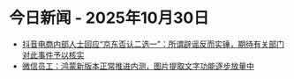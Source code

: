 # 今日新闻 - 2025年10月30日
- [抖音电商内部人士回应“京东否认二选一”：所谓辟谣反而实锤，期待有关部门对此事件予以核实](https://www.ithome.com/0/893/363.htm)
- [微信员工：鸿蒙新版本正常推进内测，图片提取文字功能逐步放量中](https://www.ithome.com/0/893/362.htm)

